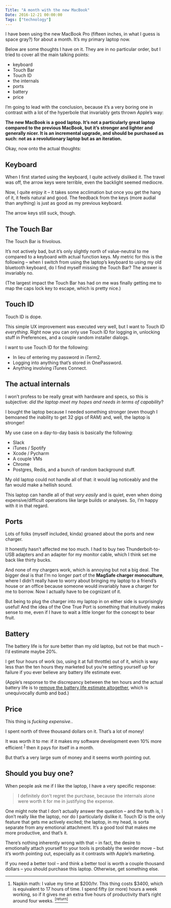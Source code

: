 ```yaml
---
Title: "A month with the new MacBook"
Date: 2016-12-21 00:00:00
Tags: ["technology"]
---
```


<p>I have been using the new MacBook Pro (fifteen inches, in what I guess is space gray?) for about a month.  It’s my primary laptop now.</p>


<p>Below are some thoughts I have on it.  They are in no particular order, but I tried to cover all the main talking points:</p>


<ul>
<li>keyboard</li>
<li>Touch Bar</li>
<li>Touch ID</li>
<li>the internals</li>
<li>ports</li>
<li>battery</li>
<li>price</li>
</ul>


<p>I’m going to lead with the conclusion, because it’s a very boring one in contrast with a lot of the hyperbole that invariably gets thrown Apple’s way:</p>


<p><strong>The new MacBook is a good laptop.  It’s not a particularly great laptop compared to the previous MacBook, but it’s stronger and lighter and generally nicer. It is an incremental upgrade, and should be purchased as such: not as a revolutionary laptop but as an iteration.</strong></p>


<p>Okay, now onto the actual thoughts:</p>


<h2 id="keyboard">Keyboard</h2>


<p>When I first started using the keyboard, I quite actively disliked it.  The travel was off, the arrow keys were terrible, even the backlight seemed mediocre.</p>


<p>Now, I quite enjoy it – it takes some acclimation but once you get the hang of it, it feels natural and good.  The feedback from the keys (more audial than anything) is just as good as my previous keyboard.</p>


<p>The arrow keys still suck, though.</p>


<h2 id="the-touch-bar">The Touch Bar</h2>


<p>The Touch Bar is frivolous.</p>


<p>It’s not actively bad, but it’s only slightly north of value-neutral to me compared to a keyboard with actual function keys.  My metric for this is the following – when I switch from using the laptop’s keyboard to using my old bluetooth keyboard, do I find myself missing the Touch Bar?  The answer is invariably no.</p>


<p>(The largest impact the Touch Bar has had on me was finally getting me to map the caps lock key to escape, which is pretty nice.)</p>


<h2 id="touch-id">Touch ID</h2>


<p>Touch ID is dope.</p>


<p>This simple UX improvement was executed very well, but I want to Touch ID <em>everything</em>.  Right now you can only use Touch ID for logging in, unlocking stuff in Preferences, and a couple random installer dialogs.</p>


<p>I want to use Touch ID for the following:</p>


<ul>
<li>In lieu of entering my password in iTerm2.</li>
<li>Logging into anything that’s stored in OnePassword.</li>
<li>Anything involving iTunes Connect.</li>
</ul>


<h2 id="the-actual-internals">The actual internals</h2>


<p>I won’t profess to be really great with hardware and specs, so this is subjective: <em>did the laptop meet my hopes and needs in terms of capability</em>?</p>


<p>I bought the laptop because I needed something stronger (even though I bemoaned the inability to get 32 gigs of RAM) and, well, the laptop is stronger!</p>


<p>My use case on a day-to-day basis is basically the following:</p>


<ul>
<li>Slack</li>
<li>iTunes / Spotify</li>
<li>Xcode / Pycharm</li>
<li>A couple VMs</li>
<li>Chrome</li>
<li>Postgres, Redis, and a bunch of random background stuff.</li>
</ul>


<p>My old laptop could not handle all of that: it would lag noticeably and the fan would make a hellish sound.</p>


<p>This laptop can handle all of that <em>very easily</em> and is quiet, even when doing expensive/difficult operations like large builds or analyses.  So, I’m happy with it in that regard.</p>


<h2 id="ports">Ports</h2>


<p>Lots of folks (myself included, kinda) groaned about the ports and new charger.</p>


<p>It honestly hasn’t affected me too much.  I had to buy two Thunderbolt-to-USB adapters and an adapter for my monitor cable, which I think set me back like thirty bucks.</p>


<p>And none of my chargers work, which is annoying but not a big deal.  The bigger deal is that I’m no longer part of the <strong>MagSafe charger monoculture</strong>, where I didn’t really have to worry about bringing my laptop to a friend’s house or an office because someone would invariably have a charger for me to borrow.  Now I actually have to be cognizant of it.</p>


<p>But being to plug the charger into my laptop in on either side is surprisingly useful!  And the idea of the One True Port is something that intuitively makes sense to me, even if I have to wait a little longer for the concept to bear fruit.</p>


<h2 id="battery">Battery</h2>


<p>The battery life is for sure better than my old laptop, but not be that much – I’d estimate maybe 20%.</p>


<p>I get four hours of work (so, using it at full throttle) out of it, which is way less than the ten hours they marketed but you’re setting yourself up for failure if you ever believe any battery life estimate ever.</p>


<p>(Apple’s response to the discrepancy between the ten hours and the actual battery life is to <a href="https://marco.org/2016/12/13/apple-removes-battery-time-remaining">remove the battery life estimate altogether</a>, which is unequivocally dumb and bad.)</p>


<h2 id="price">Price</h2>


<p>This thing is <em>fucking expensive.</em>.</p>


<p>I spent north of three thousand dollars on it.  That’s a lot of money!</p>


<p>It was worth it to me: if it makes my software development even 10% more efficient <sup class="footnote-ref" id="fnref:1"><a href="#fn:1" rel="footnote">1</a></sup> then it pays for itself in a month.</p>


<p>But that’s a very large sum of money and it seems worth pointing out.</p>


<h2 id="should-you-buy-one">Should you buy one?</h2>


<p>When people ask me if I like the laptop, I have a very specific response:</p>


<blockquote>
<p>I definitely don’t regret the purchase, because the internals alone were worth it for me in justifying the expense.</p>
</blockquote>


<p>One might note that I don’t actually answer the question – and the truth is, I don’t really like the laptop, nor do I particularly dislike it.  Touch ID is the only feature that gets me actively excited; the laptop, in my head, is sorta separate from any emotional attachment.  It’s a good tool that makes me more productive, and that’s it.</p>


<p>There’s nothing inherently wrong with that – in fact, the desire to emotionally attach yourself to your tools is probably the weirder move – but it’s worth pointing out, especially as it contrasts with Apple’s marketing.</p>


<p>If you need a better tool – and think a better tool is worth a couple thousand dollars – you should purchase this laptop.  Otherwise, get something else.</p>


<div class="footnotes">
<hr/>
<ol>
<li id="fn:1">Napkin math: I value my time at $200/hr.  This thing costs $3400, which is equivalent to 17 hours of time.  I spend fifty (or more) hours a week working, so if it gives me an extra five hours of productivity that’s right around four weeks.
 <a class="footnote-return" href="#fnref:1"><sup>[return]</sup></a></li>
</ol>
</div>
	